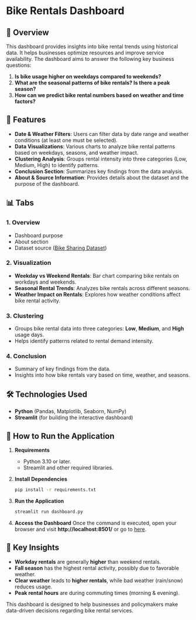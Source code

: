 # Bike Rentals Dashboard

## 📌 Overview
This dashboard provides insights into bike rental trends using historical data. It helps businesses optimize resources and improve service availability. The dashboard aims to answer the following key business questions:

1. **Is bike usage higher on weekdays compared to weekends?**
2. **What are the seasonal patterns of bike rentals? Is there a peak season?**
3. **How can we predict bike rental numbers based on weather and time factors?**

## 🚀 Features
- **Date & Weather Filters**: Users can filter data by date range and weather conditions (at least one must be selected).
- **Data Visualizations**: Various charts to analyze bike rental patterns based on weekdays, seasons, and weather impact.
- **Clustering Analysis**: Groups rental intensity into three categories (Low, Medium, High) to identify patterns.
- **Conclusion Section**: Summarizes key findings from the data analysis.
- **About & Source Information**: Provides details about the dataset and the purpose of the dashboard.

## 📊 Tabs
### **1. Overview**
- Dashboard purpose
- About section
- Dataset source ([Bike Sharing Dataset](https://www.kaggle.com/c/bike-sharing-demand/data))

### **2. Visualization**
- **Weekday vs Weekend Rentals**: Bar chart comparing bike rentals on workdays and weekends.
- **Seasonal Rental Trends**: Analyzes bike rentals across different seasons.
- **Weather Impact on Rentals**: Explores how weather conditions affect bike rental activity.

### **3. Clustering**
- Groups bike rental data into three categories: **Low**, **Medium**, and **High** usage days.
- Helps identify patterns related to rental demand intensity.

### **4. Conclusion**
- Summary of key findings from the data.
- Insights into how bike rentals vary based on time, weather, and seasons.

## 🛠️ Technologies Used
- **Python** (Pandas, Matplotlib, Seaborn, NumPy)
- **Streamlit** (for building the interactive dashboard)

## 🔧 How to Run the Application

1. **Requirements**
   - Python 3.10 or later.
   - Streamlit and other required libraries.
   
2. **Install Dependencies**
   ```bash
   pip install -r requirements.txt
   ```

3. **Run the Application**
   ```bash
   streamlit run dashboard.py
   ```

4. **Access the Dashboard**
   Once the command is executed, open your browser and visit **http://localhost:8501/** or go to [here](https://faturohmanw23.streamlit.app/).

## 🎯 Key Insights
- **Workday rentals** are generally **higher** than weekend rentals.
- **Fall season** has the highest rental activity, possibly due to favorable weather.
- **Clear weather** leads to **higher rentals**, while bad weather (rain/snow) reduces usage.
- **Peak rental hours** are during commuting times (morning & evening).

This dashboard is designed to help businesses and policymakers make data-driven decisions regarding bike rental services.

